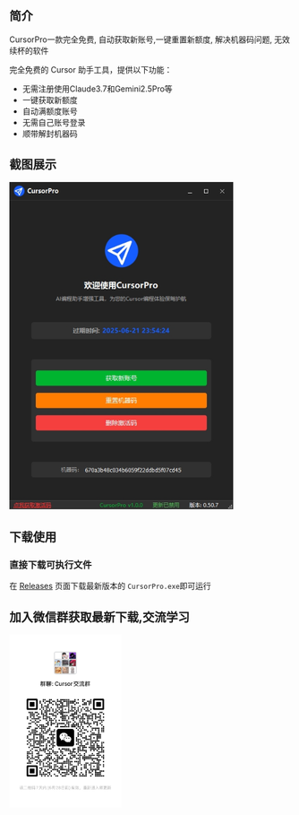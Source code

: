 ## 简介
CursorPro一款完全免费, 自动获取新账号,一键重置新额度, 解决机器码问题, 无效续杯的软件

完全免费的 Cursor 助手工具，提供以下功能：
- 无需注册使用Claude3.7和Gemini2.5Pro等
- 一键获取新额度
- 自动满额度账号
- 无需自己账号登录
- 顺带解封机器码

## 截图展示

<img src="screenshot.png" alt="CursorPro" width="400">

## 下载使用

### 直接下载可执行文件

在 [Releases](https://github.com/FFMSR/CursorPro/releases) 页面下载最新版本的 `CursorPro.exe`即可运行

## 加入微信群获取最新下载,交流学习

<img src="qrcode.jpg" alt="CursorPro" width="200">
